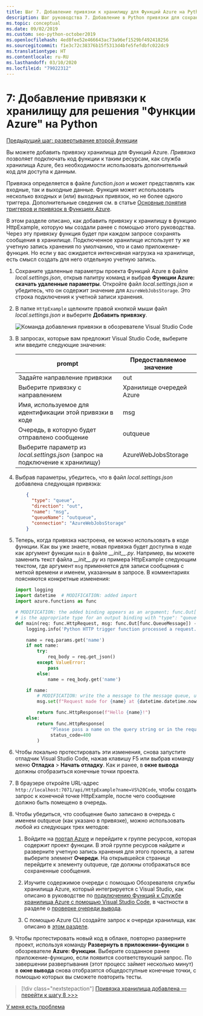 ```yaml
---
title: Шаг 7. Добавление привязки к хранилищу для Функций Azure на Python с помощью VS Code
description: Шаг руководства 7. Добавление в Python привязки для сохранения сообщений в службе хранилища Azure
ms.topic: conceptual
ms.date: 09/02/2019
ms.custom: seo-python-october2019
ms.openlocfilehash: 4ed8fee52e466643ac73a96ef1529bf492418256
ms.sourcegitcommit: f1e3c72c38376b15f5313d4bfe5fefdbfc022dc9
ms.translationtype: HT
ms.contentlocale: ru-RU
ms.lasthandoff: 03/10/2020
ms.locfileid: "79022312"
---
```

# <a name="7-add-a-storage-binding-for-azure-functions-in-python"></a>7: Добавление привязки к хранилищу для решения "Функции Azure" на Python

[Предыдущий шаг: развертывание второй функции](tutorial-vs-code-serverless-python-06.md)

Вы можете добавить привязку хранилища для Функций Azure. _Привязка_ позволяет подключать код функции к таким ресурсам, как служба хранилища Azure, без необходимости использовать дополнительный код для доступа к данным.

Привязка определяется в файле *function.json* и может представлять как входные, так и выходные данные. Функция может использовать несколько входных и (или) выходных привязок, но не более одного триггера. Дополнительные сведения см. в статье [Основные понятия триггеров и привязок в Функциях Azure](/azure/azure-functions/functions-triggers-bindings).

В этом разделе описано, как добавить привязку к хранилищу в функцию HttpExample, которую мы создали ранее с помощью этого руководства. Через эту привязку функция будет при каждом запросе сохранять сообщения в хранилище. Подключенное хранилище использует ту же учетную запись хранения по умолчанию, что и само приложение-функция. Но если у вас ожидается интенсивная нагрузка на хранилище, есть смысл создать для него отдельную учетную запись.

1. Сохраните удаленные параметры проекта Функций Azure в файле *local.settings.json*, открыв палитру команд и выбрав **Функции Azure: скачать удаленные параметры**. Откройте файл *local.settings.json* и убедитесь, что он содержит значение для `AzureWebJobsStorage`. Это строка подключения к учетной записи хранения.

1. В папке `HttpExample` щелкните правой кнопкой мыши файл *local.settings.json* и выберите **Добавить привязку**.

    ![Команда добавления привязки в обозревателе Visual Studio Code](media/tutorial-vs-code-serverless-python/add-binding-command-to-azure-functions-in-visual-studio-code.png)

1. В запросах, которые вам предложит Visual Studio Code, выберите или введите следующие значения:

    | prompt | Предоставляемое значение |
    | --- | --- |
    | Задайте направление привязки | out |
    | Выберите привязку с направлением | Хранилище очередей Azure |
    | Имя, используемое для идентификации этой привязки в коде | msg |
    | Очередь, в которую будет отправлено сообщение | outqueue |
    | Выберите параметр из *local.settings.json* (запрос на подключение к хранилищу) | AzureWebJobsStorage |

1. Выбрав параметры, убедитесь, что в файл *local.settings.json* добавлена следующая привязка:

    ```json
        {
          "type": "queue",
          "direction": "out",
          "name": "msg",
          "queueName": "outqueue",
          "connection": "AzureWebJobsStorage"
        }
    ```

1. Теперь, когда привязка настроена, ее можно использовать в коде функции. Как вы уже знаете, новая привязка будет доступна в коде как аргумент функции `main` в файле *\_\_init\_\_.py*. Например, вы можете заменить текст файла *\_\_init\_\_.py* из примера HttpExample следующим текстом, где аргумент `msg` применяется для записи сообщения с меткой времени и именем, указанным в запросе. В комментариях поясняются конкретные изменения:

    ```python
    import logging
    import datetime  # MODIFICATION: added import
    import azure.functions as func

    # MODIFICATION: the added binding appears as an argument; func.Out[func.QueueMessage]
    # is the appropriate type for an output binding with "type": "queue" (in function.json).
    def main(req: func.HttpRequest, msg: func.Out[func.QueueMessage]) -> func.HttpResponse:
        logging.info('Python HTTP trigger function processed a request.')

        name = req.params.get('name')
        if not name:
            try:
                req_body = req.get_json()
            except ValueError:
                pass
            else:
                name = req_body.get('name')

        if name:
            # MODIFICATION: write the a message to the message queue, using msg.set
            msg.set(f"Request made for {name} at {datetime.datetime.now()}")

            return func.HttpResponse(f"Hello {name}!")
        else:
            return func.HttpResponse(
                 "Please pass a name on the query string or in the request body",
                 status_code=400
            )
    ```

1. Чтобы локально протестировать эти изменения, снова запустите отладчик Visual Studio Code, нажав клавишу F5 или выбрав команду меню **Отладка** > **Начать отладку**. Как и ранее, в **окне вывода** должны отобразиться конечные точки проекта.

1. В браузере откройте URL-адрес `http://localhost:7071/api/HttpExample?name=VS%20Code`, чтобы создать запрос к конечной точке HttpExample, после чего сообщение должно быть помещено в очередь.

1. Чтобы убедиться, что сообщение было записано в очередь с именем outqueue (как указано в привязке), можно использовать любой из следующих трех методов:

    1. Войдите на [портал Azure](https://portal.azure.com) и перейдите к группе ресурсов, которая содержит проект функции. В этой группе ресурсов найдите и разверните учетную запись хранения для этого проекта, а затем выберите элемент **Очереди**. На открывшейся странице перейдите к элементу outqueue, где должны отображаться все сохраненные сообщения.

    1. Изучите содержимое очереди с помощью Обозревателя службы хранилища Azure, который интегрируется с Visual Studio, как описано в руководстве по [подключению Функций к Службе хранилища Azure с помощью Visual Studio Code](/azure/azure-functions/functions-add-output-binding-storage-queue-vs-code), в частности в разделе о [проверке очереди вывода](/azure/azure-functions/functions-add-output-binding-storage-queue-vs-code#examine-the-output-queue).

    1. С помощью Azure CLI создайте запрос к очереди хранилища, как описано в [этом разделе](/azure/azure-functions/functions-add-output-binding-storage-queue-cli?pivots=programming-language-python).

1. Чтобы протестировать новый код в облаке, повторно разверните проект, используя команду **Развернуть в приложении-функции** в обозревателе **Azure: Функции**. Выберите созданное ранее приложение-функцию, если появится соответствующий запрос. По завершении развертывания (этот процесс займет несколько минут) в **окне вывода** снова отобразятся общедоступные конечные точки, с помощью которых вы сможете повторить тесты.

> [!div class="nextstepaction"]
> [Привязка хранилища добавлена — перейти к шагу 8 >>>](tutorial-vs-code-serverless-python-08.md)

[У меня есть проблема](https://www.research.net/r/PWZWZ52?tutorial=python-functions-extension&step=07-storage-binding)
